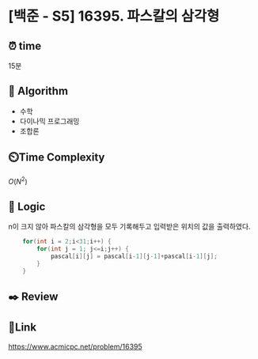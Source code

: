 # [백준 - S5] 16395. 파스칼의 삼각형

## ⏰ **time**

15분

## :pushpin: **Algorithm**

- 수학
- 다이나믹 프로그래밍
- 조합론

## ⏲️**Time Complexity**

$O(N^2)$

## :round_pushpin: **Logic**
n이 크지 않아 파스칼의 삼각형을 모두 기록해두고 입력받은 위치의 값을 출력하였다.

```java
	for(int i = 2;i<31;i++) {
		for(int j = 1; j<=i;j++) {
			pascal[i][j] = pascal[i-1][j-1]+pascal[i-1][j];
		}
	}

```

## :black_nib: **Review**



## 📡**Link**

https://www.acmicpc.net/problem/16395
